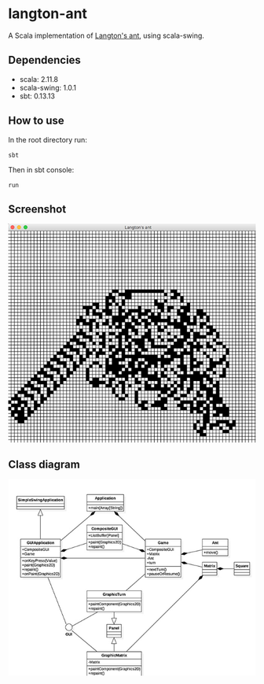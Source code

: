 # langton-ant
A Scala implementation of [Langton's ant](https://en.wikipedia.org/wiki/Langton%27s_ant), using scala-swing.

## Dependencies
* scala: 2.11.8
* scala-swing: 1.0.1
* sbt: 0.13.13

## How to use
In the root directory run:
```
sbt
```
Then in sbt console:
```
run
```
## Screenshot
![interface](https://github.com/swayvil/langton-ant/blob/master/img/interface.png)

## Class diagram
![classes-diagram](https://github.com/swayvil/langton-ant/blob/master/img/class-diagram.jpg)
